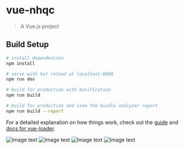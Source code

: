 # vue-nhqc

> A Vue.js project

## Build Setup

``` bash
# install dependencies
npm install

# serve with hot reload at localhost:8080
npm run dev

# build for production with minification
npm run build

# build for production and view the bundle analyzer report
npm run build --report
```

For a detailed explanation on how things work, check out the [guide](http://vuejs-templates.github.io/webpack/) and [docs for vue-loader](http://vuejs.github.io/vue-loader).

![Image text](http://www.web58.top/uploads/allimg/190605/1-1Z60515041Qa.jpg)
![Image text](http://www.web58.top/uploads/allimg/190605/1-1Z605150434A9.jpg)
![Image text](http://www.web58.top/uploads/allimg/190605/1-1Z605150443Y4.jpg)
![Image text](http://www.web58.top/uploads/allimg/190605/1-1Z605150450136.jpg)
